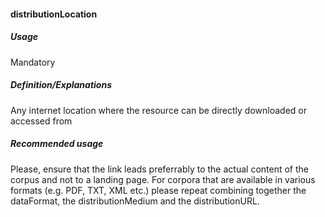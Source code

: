 #### distributionLocation

##### Usage

Mandatory

##### Definition/Explanations

Any internet location where the resource can be directly downloaded or accessed from

##### Recommended usage

Please, ensure that the link leads preferrably to the actual content of the corpus and not to a landing page. For corpora that are available in various formats \(e.g. PDF, TXT, XML etc.\) please repeat combining together the dataFormat, the distributionMedium and the distributionURL.

